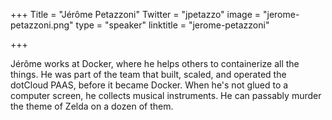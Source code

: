 +++
Title = "Jérôme Petazzoni"
Twitter = "jpetazzo"
image = "jerome-petazzoni.png"
type = "speaker"
linktitle = "jerome-petazzoni"

+++

Jérôme works at Docker, where he helps others to containerize all the things. He was part of the team that built, scaled, and operated the dotCloud PAAS, before it became Docker. When he's not glued to a computer screen, he collects musical instruments. He can passably murder the theme of Zelda on a dozen of them.
